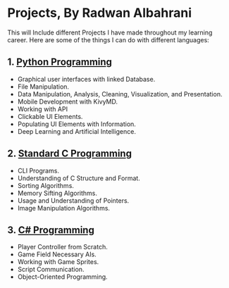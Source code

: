 # Projects, By Radwan Albahrani

This will Include different Projects I have made throughout my learning career. Here are some of the things I can do with different languages:

## 1. [Python Programming](Python)

- Graphical user interfaces with linked Database.
- File Manipulation.
- Data Manipulation, Analysis, Cleaning, Visualization, and Presentation.
- Mobile Development with KivyMD.
- Working with API
- Clickable UI Elements.
- Populating UI Elements with Information.
- Deep Learning and Artificial Intelligence.

## 2. [Standard C Programming](C)

- CLI Programs.
- Understanding of C Structure and Format.
- Sorting Algorithms.
- Memory Sifting Algorithms.
- Usage and Understanding of Pointers.
- Image Manipulation Algorithms.

## 3. [C# Programming](C#)

- Player Controller from Scratch.
- Game Field Necessary AIs.
- Working with Game Sprites.
- Script Communication.
- Object-Oriented Programming.
